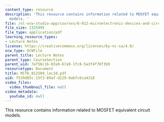```yaml
---
content_type: resource
description: 'This resource contains information related to MOSFET equivalent circuit
  models. '
file: /ol-ocw-studio-app/courses/6-012-microelectronic-devices-and-circuits-spring-2009/f539d85c15f389afd2290abfc6ca4318_MIT6_012S09_lec10.pdf
file_size: 1325995
file_type: application/pdf
learning_resource_types:
- Lecture Notes
license: https://creativecommons.org/licenses/by-nc-sa/4.0/
ocw_type: OCWFile
parent_title: Lecture Notes
parent_type: CourseSection
parent_uid: 7af56c16-03a9-67a9-1fc8-5a3f4f78f3b9
resourcetype: Document
title: MIT6_012S09_lec10.pdf
uid: f539d85c-15f3-89af-d229-0abfc6ca4318
video_files:
  video_thumbnail_file: null
video_metadata:
  youtube_id: null
---
```

This resource contains information related to MOSFET equivalent circuit models. 